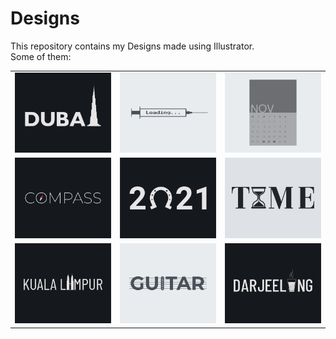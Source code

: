 # Designs
This repository contains my Designs made using Illustrator.<br>
Some of them:<br>
<table>
<tr><td><img src="./2020-12/png/14.12.2020.png"></td><td><img src="./2020-11/png/30.11.2020.png"></td><td><img src="./2020-11/png/26.11.2020.png"></td></tr>
<tr><td><img src="./2020-12/png/12.12.2020.png"></td><td><img src="./2021-01/png/01.01.2021.png"></td><td><img src="./2020-11/png/16.11.2020.png"></td></tr>
<tr><td><img src="./2020-12/png/29.12.2020.png"></td><td><img src="./2020-12/png/02.12.2020.png"></td><td><img src="./2020-12/png/31.12.2020.png"></td></tr>
</table>
